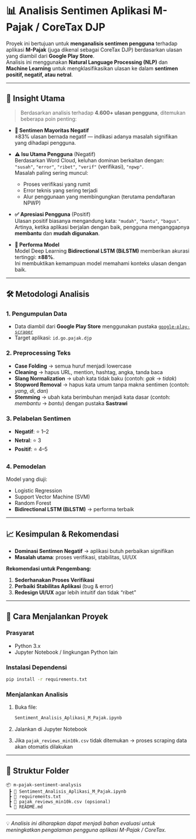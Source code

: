 # 📊 Analisis Sentimen Aplikasi M-Pajak / CoreTax DJP

Proyek ini bertujuan untuk **menganalisis sentimen pengguna** terhadap aplikasi **M-Pajak** (juga dikenal sebagai CoreTax DJP) berdasarkan ulasan yang diambil dari **Google Play Store**.  
Analisis ini menggunakan **Natural Language Processing (NLP)** dan **Machine Learning** untuk mengklasifikasikan ulasan ke dalam **sentimen positif, negatif, atau netral**.

---

## 📌 Insight Utama

> Berdasarkan analisis terhadap **4.600+ ulasan pengguna**, ditemukan beberapa poin penting:

- **🚨 Sentimen Mayoritas Negatif**  
  ±83% ulasan bernada negatif — indikasi adanya masalah signifikan yang dihadapi pengguna.

- **⚠ Isu Utama Pengguna** (Negatif)  
  Berdasarkan Word Cloud, keluhan dominan berkaitan dengan:  
  `"susah"`, `"error"`, `"ribet"`, `"verif"` (verifikasi), `"npwp"`.  
  Masalah paling sering muncul:  
  - Proses verifikasi yang rumit  
  - Error teknis yang sering terjadi  
  - Alur penggunaan yang membingungkan (terutama pendaftaran NPWP)

- **✅ Apresiasi Pengguna** (Positif)  
  Ulasan positif biasanya mengandung kata: `"mudah"`, `"bantu"`, `"bagus"`.  
  Artinya, ketika aplikasi berjalan dengan baik, pengguna menganggapnya **membantu** dan **mudah digunakan**.

- **🤖 Performa Model**  
  Model Deep Learning **Bidirectional LSTM (BiLSTM)** memberikan akurasi tertinggi: **±88%**.  
  Ini membuktikan kemampuan model memahami konteks ulasan dengan baik.

---

## 🛠 Metodologi Analisis

### 1. **Pengumpulan Data**
- Data diambil dari **Google Play Store** menggunakan pustaka [`google-play-scraper`](https://pypi.org/project/google-play-scraper/)  
- Target aplikasi: `id.go.pajak.djp`

### 2. **Preprocessing Teks**
- **Case Folding** → semua huruf menjadi lowercase  
- **Cleaning** → hapus URL, mention, hashtag, angka, tanda baca  
- **Slang Normalization** → ubah kata tidak baku (contoh: *gak* → *tidak*)  
- **Stopword Removal** → hapus kata umum tanpa makna sentimen (contoh: *yang*, *di*, *dan*)  
- **Stemming** → ubah kata berimbuhan menjadi kata dasar (contoh: *membantu* → *bantu*) dengan pustaka **Sastrawi**

### 3. **Pelabelan Sentimen**
- **Negatif**: ⭐ 1–2  
- **Netral**: ⭐ 3  
- **Positif**: ⭐ 4–5

### 4. **Pemodelan**
Model yang diuji:
- Logistic Regression
- Support Vector Machine (SVM)
- Random Forest
- **Bidirectional LSTM (BiLSTM)** → performa terbaik

---

## 📈 Kesimpulan & Rekomendasi

- **Dominasi Sentimen Negatif** → aplikasi butuh perbaikan signifikan
- **Masalah utama**: proses verifikasi, stabilitas, UI/UX

**Rekomendasi untuk Pengembang:**
1. **Sederhanakan Proses Verifikasi**  
2. **Perbaiki Stabilitas Aplikasi** (bug & error)  
3. **Redesign UI/UX** agar lebih intuitif dan tidak “ribet”

---

## 🚀 Cara Menjalankan Proyek

### **Prasyarat**
- Python 3.x  
- Jupyter Notebook / lingkungan Python lain

### **Instalasi Dependensi**
```bash
pip install -r requirements.txt
````

### **Menjalankan Analisis**

1. Buka file:

   ```bash
   Sentiment_Analisis_Aplikasi_M_Pajak.ipynb
   ```
2. Jalankan di Jupyter Notebook
3. Jika `pajak_reviews_min10k.csv` tidak ditemukan → proses scraping data akan otomatis dilakukan

---

## 📂 Struktur Folder

```
📦 m-pajak-sentiment-analysis
 ┣ 📜 Sentiment_Analisis_Aplikasi_M_Pajak.ipynb
 ┣ 📜 requirements.txt
 ┣ 📜 pajak_reviews_min10k.csv (opsional)
 ┗ 📜 README.md
```

---

💡 *Analisis ini diharapkan dapat menjadi bahan evaluasi untuk meningkatkan pengalaman pengguna aplikasi M-Pajak / CoreTax.*
